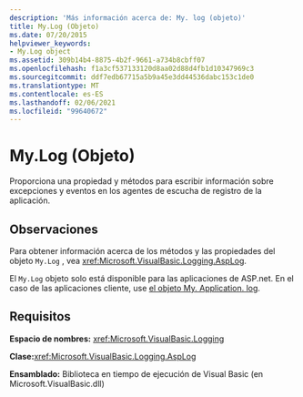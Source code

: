 ```yaml
---
description: 'Más información acerca de: My. log (objeto)'
title: My.Log (Objeto)
ms.date: 07/20/2015
helpviewer_keywords:
- My.Log object
ms.assetid: 309b14b4-8875-4b2f-9661-a734b8cbff07
ms.openlocfilehash: f1a3cf537133120d8aa02d88d4fb1d10347969c3
ms.sourcegitcommit: ddf7edb67715a5b9a45e3dd44536dabc153c1de0
ms.translationtype: MT
ms.contentlocale: es-ES
ms.lasthandoff: 02/06/2021
ms.locfileid: "99640672"
---
```

# <a name="mylog-object"></a>My.Log (Objeto)

Proporciona una propiedad y métodos para escribir información sobre excepciones y eventos en los agentes de escucha de registro de la aplicación.  
  
## <a name="remarks"></a>Observaciones  

 Para obtener información acerca de los métodos y las propiedades del objeto `My.Log` , vea <xref:Microsoft.VisualBasic.Logging.AspLog>.  
  
 El `My.Log` objeto solo está disponible para las aplicaciones de ASP.net. En el caso de las aplicaciones cliente, use [el objeto My. Application. log](my-application-log-object.md).  
  
## <a name="requirements"></a>Requisitos  

 **Espacio de nombres:** <xref:Microsoft.VisualBasic.Logging>  
  
 **Clase:**<xref:Microsoft.VisualBasic.Logging.AspLog>  
  
 **Ensamblado:** Biblioteca en tiempo de ejecución de Visual Basic (en Microsoft.VisualBasic.dll)
